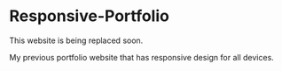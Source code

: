 # Responsive-Portfolio
This website is being replaced soon.


My previous portfolio website that has responsive design for all devices.
